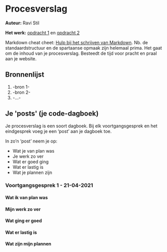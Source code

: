 # Procesverslag

**Auteur:** Ravi Stil

**Het werk:** [opdracht 1](opdracht1/index.html) en [opdracht 2](opdracht2/index.html)

Markdown cheat cheet: [Hulp bij het schrijven van Markdown](https://github.com/adam-p/markdown-here/wiki/Markdown-Cheatsheet). Nb. de standaardstructuur en de spartaanse opmaak zijn helemaal prima. Het gaat om de inhoud van je procesverslag. Besteedt de tijd voor pracht en praal aan je website.

## Bronnenlijst

1. -bron 1-
2. -bron 2-
3. -...-

## Je 'posts' (je code-dagboek)

Je procesverslag is een soort dagboek.
Bij elk voortgangsgesprek en het eindgesprek voeg je een ‘post’ aan je dagboek toe.

In zo’n ‘post’ neem je op:

- Wat je van plan was
- Je werk zo ver
- Wat er goed ging
- Wat er lastig is
- Wat je plannen zijn

### Voortgangsgesprek 1 - 21-04-2021

#### Wat ik van plan was

#### Mijn werk zo ver

#### Wat ging er goed

#### Wat er lastig is

#### Wat zijn mijn plannen
